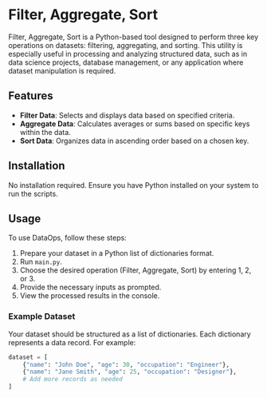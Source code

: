 #  Filter, Aggregate, Sort

 Filter, Aggregate, Sort is a Python-based tool designed to perform three key operations on datasets: filtering, aggregating, and sorting. This utility is especially useful in processing and analyzing structured data, such as in data science projects, database management, or any application where dataset manipulation is required.

## Features

- **Filter Data**: Selects and displays data based on specified criteria.
- **Aggregate Data**: Calculates averages or sums based on specific keys within the data.
- **Sort Data**: Organizes data in ascending order based on a chosen key.

## Installation

No installation required. Ensure you have Python installed on your system to run the scripts.

## Usage

To use DataOps, follow these steps:

1. Prepare your dataset in a Python list of dictionaries format.
2. Run `main.py`.
3. Choose the desired operation (Filter, Aggregate, Sort) by entering 1, 2, or 3.
4. Provide the necessary inputs as prompted.
5. View the processed results in the console.

### Example Dataset

Your dataset should be structured as a list of dictionaries. Each dictionary represents a data record. For example:

```python
dataset = [
    {"name": "John Doe", "age": 30, "occupation": "Engineer"},
    {"name": "Jane Smith", "age": 25, "occupation": "Designer"},
    # Add more records as needed
]
